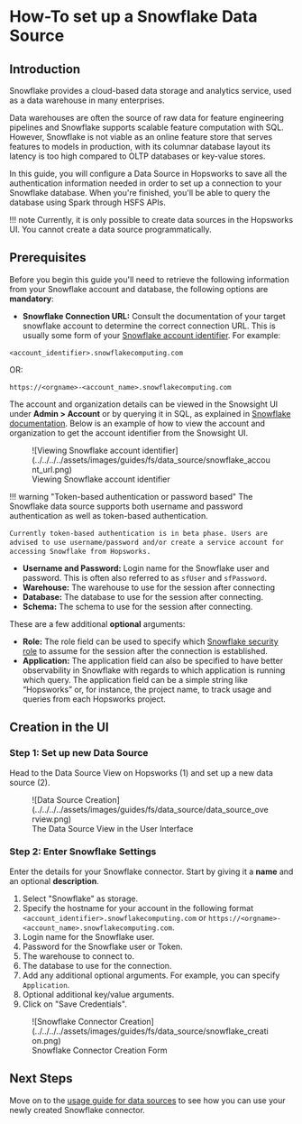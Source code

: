 # How-To set up a Snowflake Data Source

## Introduction

Snowflake provides a cloud-based data storage and analytics service, used as a data warehouse in many enterprises. 

Data warehouses are often the source of raw data for feature engineering pipelines and Snowflake supports scalable feature computation with SQL. However, Snowflake is not viable as an online feature store that serves features to models in production, with its columnar database layout its latency is too high compared to OLTP databases or key-value stores.

In this guide, you will configure a Data Source in Hopsworks to save all the authentication information needed in order to set up a connection to your Snowflake database.
When you're finished, you'll be able to query the database using Spark through HSFS APIs.

!!! note
    Currently, it is only possible to create data sources in the Hopsworks UI. You cannot create a data source programmatically.

## Prerequisites

Before you begin this guide you'll need to retrieve the following information from your Snowflake account and database, the following options are **mandatory**:

- **Snowflake Connection URL:** Consult the documentation of your target snowflake account to determine the correct connection URL. This is usually some form of your [Snowflake account identifier](https://docs.snowflake.com/en/user-guide/admin-account-identifier.html).
For example:
```
<account_identifier>.snowflakecomputing.com
```
OR:
```
https://<orgname>-<account_name>.snowflakecomputing.com
```
The account and organization details can be viewed in the Snowsight UI under **Admin > Account** or by querying it in 
SQL, as explained in [Snowflake
documentation](https://docs.snowflake.com/en/user-guide/organizations-gs.html#viewing-the-name-of-your-organization-and-its-accounts).
Below is an example of how to view the account and organization to get the account identifier from the Snowsight UI.
<figure markdown>
  ![Viewing Snowflake account identifier](../../../../assets/images/guides/fs/data_source/snowflake_account_url.png)
  <figcaption>Viewing Snowflake account identifier</figcaption>
</figure>

!!! warning "Token-based authentication or password based"
    The Snowflake data source supports both username and password authentication as well as token-based authentication.

    Currently token-based authentication is in beta phase. Users are advised to use username/password and/or create a service account for accessing Snowflake from Hopsworks.

- **Username and Password:** Login name for the Snowflake user and password. This is often also referred to as `sfUser` and `sfPassword`.
- **Warehouse:** The warehouse to use for the session after connecting
- **Database:** The database to use for the session after connecting.
- **Schema:** The schema to use for the session after connecting.

These are a few additional **optional** arguments:

- **Role:** The role field can be used to specify which [Snowflake security role](https://docs.snowflake.com/en/user-guide/security-access-control-overview.html#system-defined-roles) to assume for the session after the connection is established.
- **Application:** The application field can also be specified to have better observability in Snowflake with regards to which application is running which query. The application field can be a simple string like “Hopsworks” or, for instance, the project name, to track usage and queries from each Hopsworks project.

## Creation in the UI
### Step 1: Set up new Data Source

Head to the Data Source View on Hopsworks (1) and set up a new data source (2).

<figure markdown>
  ![Data Source Creation](../../../../assets/images/guides/fs/data_source/data_source_overview.png)
  <figcaption>The Data Source View in the User Interface</figcaption>
</figure>

### Step 2: Enter Snowflake Settings

Enter the details for your Snowflake connector. Start by giving it a **name** and an optional **description**.

1. Select "Snowflake" as storage.
2. Specify the hostname for your account in the following format `<account_identifier>.snowflakecomputing.com` 
or `https://<orgname>-<account_name>.snowflakecomputing.com`.
3. Login name for the Snowflake user.
4. Password for the Snowflake user or Token.
5. The warehouse to connect to.
6. The database to use for the connection.
7. Add any additional optional arguments. For example, you can specify `Application`.
8. Optional additional key/value arguments.
9. Click on "Save Credentials".

<figure markdown>
  ![Snowflake Connector Creation](../../../../assets/images/guides/fs/data_source/snowflake_creation.png)
  <figcaption>Snowflake Connector Creation Form</figcaption>
</figure>

## Next Steps

Move on to the [usage guide for data sources](../usage.md) to see how you can use your newly created Snowflake connector.